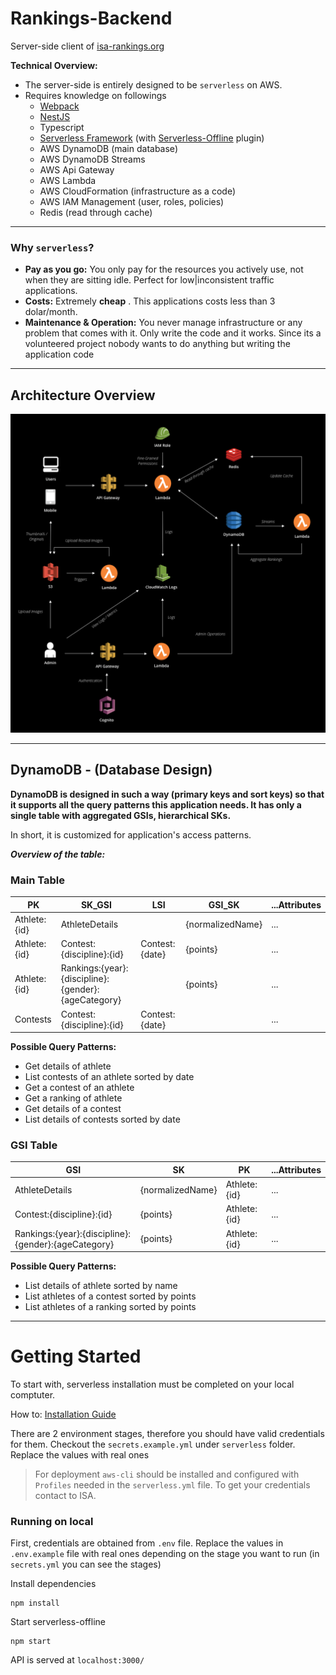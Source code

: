 # Rankings-Backend

Server-side client of [isa-rankings.org]

**Technical Overview:**

* The server-side is entirely designed to be `serverless` on AWS.
* Requires knowledge on followings
    * [Webpack]
    * [NestJS]
    * Typescript
    * [Serverless Framework] (with [Serverless-Offline] plugin)
    * AWS DynamoDB (main database)
    * AWS DynamoDB Streams
    * AWS Api Gateway
    * AWS Lambda
    * AWS CloudFormation (infrastructure as a code)
    * AWS IAM Management (user, roles, policies)
    * Redis (read through cache)

---

### Why `serverless`?

* **Pay as you go:** You only pay for the resources you actively use, not when they are sitting idle. Perfect for low|inconsistent traffic applications.
* **Costs:** Extremely **cheap** . This applications costs less than 3 dolar/month.
* **Maintenance & Operation:** You never manage infrastructure or any problem that comes with it. Only write the code and it works. Since its a volunteered project nobody wants to do anything but writing the application code

----

## Architecture Overview

![Architecture]

---

## DynamoDB - (Database Design)

**DynamoDB is designed in such a way (primary keys and sort keys) so that it supports all the query patterns this application needs. It has only a single table with aggregated GSIs, hierarchical SKs.**

In short, it is customized for application's access patterns.

***Overview of the table:***

### Main Table

| PK           | SK_GSI                                              | LSI            | GSI_SK           | ...Attributes |
| ------------ | --------------------------------------------------- | -------------- | ---------------- | ------------- |
| Athlete:{id} | AthleteDetails                                      |                | {normalizedName} | ...           |
| Athlete:{id} | Contest:{discipline}:{id}                           | Contest:{date} | {points}         | ...           |
| Athlete:{id} | Rankings:{year}:{discipline}:{gender}:{ageCategory} |                | {points}         | ...           |
| Contests     | Contest:{discipline}:{id}                           | Contest:{date} |                  | ...           |

**Possible Query Patterns:**

- Get details of athlete
- List contests of an athlete sorted by date
- Get a contest of an athlete
- Get a ranking of athlete
- Get details of a contest
- List details of contests sorted by date


### GSI Table

| GSI                                                 | SK               | PK           | ...Attributes |
| --------------------------------------------------- | ---------------- | ------------ | ------------- |
| AthleteDetails                                      | {normalizedName} | Athlete:{id} | ...           |
| Contest:{discipline}:{id}                           | {points}         | Athlete:{id} | ...           |
| Rankings:{year}:{discipline}:{gender}:{ageCategory} | {points}         | Athlete:{id} | ...           |

**Possible Query Patterns:**
- List details of athlete sorted by name
- List athletes of a contest sorted by points
- List athletes of a ranking sorted by points

---

# Getting Started

To start with, serverless installation must be completed on your local comptuter.

How to: [Installation Guide](https://serverless.com/framework/docs/providers/aws/guide/installation/)

There are 2 environment stages, therefore you should have valid credentials for them. Checkout the `secrets.example.yml` under `serverless` folder.
Replace the values with real ones

> For deployment `aws-cli` should be installed and configured with `Profiles` needed in the `serverless.yml` file. To get your credentials contact to ISA.

### Running on local

First, credentials are obtained from `.env` file. Replace the values in `.env.example` file with real ones depending on the stage you want to run (in `secrets.yml` you can see the stages)

Install dependencies

```shell
npm install
```

Start serverless-offline

```shell
npm start
```

API is served at `localhost:3000/`


[NestJS]: <https://github.com/nestjs/nest>
[Serverless-Offline]: <https://github.com/dherault/serverless-offline>
[Webpack]: <https://webpack.js.org/>
[DynamoDB]: <https://aws.amazon.com/dynamodb/>
[Serverless Framework]:<https://serverless.com/framework/docs/providers/aws/guide/quick-start/>
[isa-rankings.org]: <https://www.isa-rankings.org>
[Architecture]: <docs/AWS_Architecture.png>
